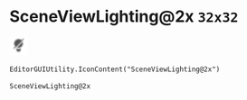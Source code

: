 # SceneViewLighting@2x `32x32`
<img src="/img/SceneViewLighting.png" width=32 height=32>

``` CSharp
EditorGUIUtility.IconContent("SceneViewLighting@2x")
```
```
SceneViewLighting@2x
```

